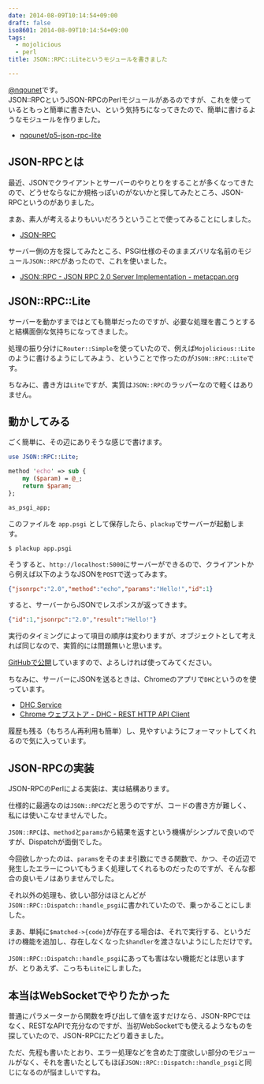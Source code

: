 ```yaml
---
date: 2014-08-09T10:14:54+09:00
draft: false
iso8601: 2014-08-09T10:14:54+09:00
tags:
  - mojolicious
  - perl
title: JSON::RPC::Liteというモジュールを書きました

---
```


[@nqounet](https://twitter.com/nqounet)です。  
JSON::RPCというJSON-RPCのPerlモジュールがあるのですが、これを使っているともっと簡単に書きたい、という気持ちになってきたので、簡単に書けるようなモジュールを作りました。

- [nqounet/p5-json-rpc-lite](https://github.com/nqounet/p5-json-rpc-lite)

## JSON-RPCとは

最近、JSONでクライアントとサーバーのやりとりをすることが多くなってきたので、どうせならなにか規格っぽいのがないかと探してみたところ、JSON-RPCというのがありました。

まあ、素人が考えるよりもいいだろうということで使ってみることにしました。

- [JSON-RPC](http://www.jsonrpc.org/)

サーバー側の方を探してみたところ、PSGI仕様のそのままズバリな名前のモジュール`JSON::RPC`があったので、これを使いました。

- [JSON::RPC - JSON RPC 2.0 Server Implementation - metacpan.org](https://metacpan.org/pod/JSON::RPC)

## JSON::RPC::Lite

サーバーを動かすまではとても簡単だったのですが、必要な処理を書こうとすると結構面倒な気持ちになってきました。

処理の振り分けに`Router::Simple`を使っていたので、例えば`Mojolicious::Lite`のように書けるようにしてみよう、ということで作ったのが`JSON::RPC::Lite`です。

ちなみに、書き方は`Lite`ですが、実質は`JSON::RPC`のラッパーなので軽くはありません。

## 動かしてみる

ごく簡単に、その辺にありそうな感じで書けます。

```perl
use JSON::RPC::Lite;

method 'echo' => sub {
    my ($param) = @_;
    return $param;
};

as_psgi_app;
```

このファイルを `app.psgi` として保存したら、`plackup`でサーバーが起動します。

```shell
$ plackup app.psgi
```

そうすると、`http://localhost:5000`にサーバーができるので、クライアントから例えば以下のようなJSONを`POST`で送ってみます。

```json
{"jsonrpc":"2.0","method":"echo","params":"Hello!","id":1}
```

すると、サーバーからJSONでレスポンスが返ってきます。

```json
{"id":1,"jsonrpc":"2.0","result":"Hello!"}
```

実行のタイミングによって項目の順序は変わりますが、オブジェクトとして考えれば同じなので、実質的には問題無いと思います。

[GitHubで公開](https://github.com/nqounet/p5-json-rpc-lite)していますので、よろしければ使ってみてください。

ちなみに、サーバーにJSONを送るときは、Chromeのアプリで`DHC`というのを使っています。

- [DHC Service](https://www.sprintapi.com/dhcs.html)
- [Chrome ウェブストア - DHC - REST HTTP API Client](https://chrome.google.com/webstore/detail/dhc-rest-http-api-client/aejoelaoggembcahagimdiliamlcdmfm)

履歴も残る（もちろん再利用も簡単）し、見やすいようにフォーマットしてくれるので気に入っています。

## JSON-RPCの実装

JSON-RPCのPerlによる実装は、実は結構あります。

仕様的に最適なのは`JSON::RPC2`だと思うのですが、コードの書き方が難しく、私には使いこなせませんでした。

`JSON::RPC`は、`method`と`params`から結果を返すという機構がシンプルで良いのですが、Dispatchが面倒でした。

今回欲しかったのは、`params`をそのまま引数にできる関数で、かつ、その近辺で発生したエラーについてもうまく処理してくれるものだったのですが、そんな都合の良いモノはありませんでした。

それ以外の処理も、欲しい部分はほとんどが`JSON::RPC::Dispatch::handle_psgi`に書かれていたので、乗っかることにしました。

まあ、単純に`$matched->{code}`が存在する場合は、それで実行する、というだけの機能を追加し、存在しなくなった`$handler`を渡さないようにしただけです。

`JSON::RPC::Dispatch::handle_psgi`にあっても害はない機能だとは思いますが、とりあえず、こっちも`Lite`にしました。

## 本当はWebSocketでやりたかった

普通にパラメーターから関数を呼び出して値を返すだけなら、JSON-RPCではなく、RESTなAPIで充分なのですが、当初WebSocketでも使えるようなものを探していたので、JSON-RPCにたどり着きました。

ただ、先程も書いたとおり、エラー処理などを含めた丁度欲しい部分のモジュールがなく、それを書いたとしてもほぼ`JSON::RPC::Dispatch::handle_psgi`と同じになるのが悩ましいですね。
